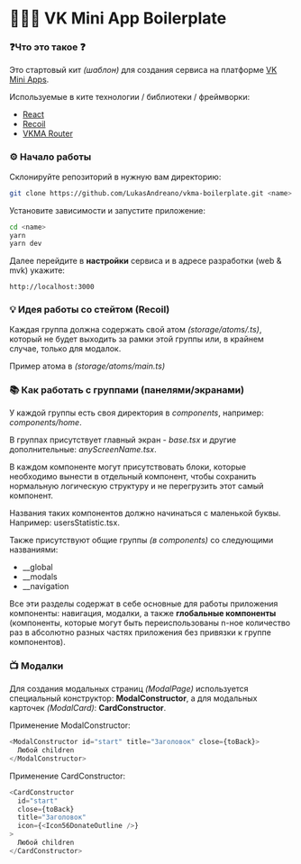 # 👨🏻‍💻 VK Mini App Boilerplate

### ❓Что это такое ❓

Это стартовый кит _(шаблон)_ для создания сервиса на платформе [VK Mini Apps](https://vk.com/services).

Используемые в ките технологии / библиотеки / фреймворки:

- [React](https://reactjs.org/)
- [Recoil](https://recoiljs.org/)
- [VKMA Router](https://github.com/kokateam/router-vkminiapps)

### ⚙️ Начало работы

Склонируйте репозиторий в нужную вам директорию:

```bash
git clone https://github.com/LukasAndreano/vkma-boilerplate.git <name>
```

Установите зависимости и запустите приложение:

```bash
cd <name>
yarn
yarn dev
```

Далее перейдите в **настройки** сервиса и в адресе разработки (web & mvk) укажите:

```
http://localhost:3000
```

### 💡 Идея работы со стейтом (Recoil)

Каждая группа должна содержать свой атом _(storage/atoms/<name>.ts)_, который не будет выходить за рамки этой группы или, в крайнем случае, только для модалок.

Пример атома в _(storage/atoms/main.ts)_

### 📚 Как работать с группами (панелями/экранами)

У каждой группы есть своя директория в _components_, например: _components/home_.

В группах присутствует главный экран - _base.tsx_ и другие дополнительные: _anyScreenName.tsx_.

В каждом компоненте могут присутствовать блоки, которые необходимо вынести в отдельный компонент, чтобы сохранить нормальную логическую структуру и не перегрузить этот самый компонент.

Названия таких компонентов должно начинаться с маленькой буквы. Например: usersStatistic.tsx.

Также присутствуют общие группы _(в components)_ со следующими названиями:

- \_\_global
- \_\_modals
- \_\_navigation

Все эти разделы содержат в себе основные для работы приложения компоненты: навигация, модалки, а также **глобальные компоненты** (компоненты, которые могут быть переиспользованы n-ное количество раз в абсолютно разных частях приложения без привязки к группе компонентов).

### 📺 Модалки

Для создания модальных страниц _(ModalPage)_ используется специальный конструктор: **ModalConstructor**, а для модальных карточек _(ModalCard)_: **CardConstructor**.

Применение ModalConstructor:

```javascript
<ModalConstructor id="start" title="Заголовок" close={toBack}>
  Любой children
</ModalConstructor>
```

Применение CardConstructor:

```javascript
<CardConstructor
  id="start"
  close={toBack}
  title="Заголовок"
  icon={<Icon56DonateOutline />}
>
  Любой children
</CardConstructor>
```
